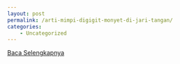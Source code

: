 ```yaml
---
layout: post
permalink: /arti-mimpi-digigit-monyet-di-jari-tangan/
categories:
    - Uncategorized
---
```


[Baca Selengkapnya](/10)